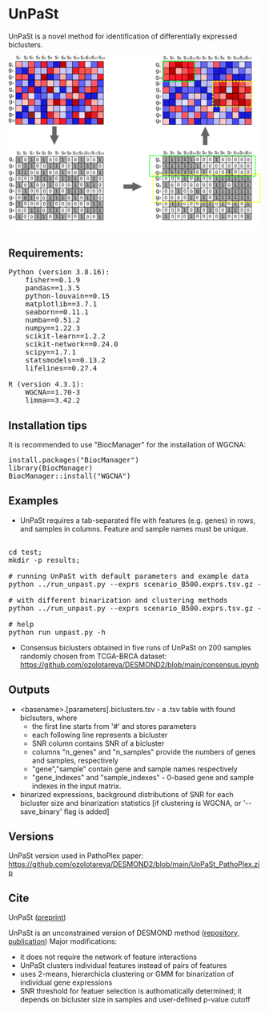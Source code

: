 # UnPaSt

UnPaSt is a novel method for identification of differentially expressed biclusters.

![alt text](./poster/DESMOND2_steps2.png)


## Requirements:
<pre>
Python (version 3.8.16):
    fisher==0.1.9
    pandas==1.3.5
    python-louvain==0.15
    matplotlib==3.7.1
    seaborn==0.11.1
    numba==0.51.2
    numpy==1.22.3
    scikit-learn==1.2.2
    scikit-network==0.24.0
    scipy==1.7.1
    statsmodels==0.13.2
    lifelines==0.27.4

R (version 4.3.1):
    WGCNA==1.70-3
    limma==3.42.2
</pre>

## Installation tips

It is recommended to use "BiocManager" for the installation of WGCNA:
<pre>
install.packages("BiocManager")
library(BiocManager)
BiocManager::install("WGCNA")
</pre>

## Examples
* UnPaSt requires a tab-separated file with features (e.g. genes) in rows, and samples in columns. Feature and sample names must be unique. 

<pre>

cd test;
mkdir -p results;

# running UnPaSt with default parameters and example data
python ../run_unpast.py --exprs scenario_B500.exprs.tsv.gz --basename results/scenario_B500

# with different binarization and clustering methods
python ../run_unpast.py --exprs scenario_B500.exprs.tsv.gz --basename results/scenario_B500 --binarization ward --clustering Louvain

# help
python run_unpast.py -h
</pre>

* Consensus biclusters obtained in five runs of UnPaSt on 200 samples randomly chosen from TCGA-BRCA dataset: https://github.com/ozolotareva/DESMOND2/blob/main/consensus.ipynb

## Outputs
* \<basename\>.[parameters].biclusters.tsv - a .tsv table with found biclsuters, where 
    - the first line starts from '#' and stores parameters
    - each following line represents a bicluster
    - SNR column contains SNR of a bicluster 
    - columns "n_genes" and "n_samples" provide the numbers of genes and samples, respectively 
    - "gene","sample" contain gene and sample names respectively
    - "gene_indexes" and  "sample_indexes" - 0-based gene and sample indexes in the input matrix.
* binarized expressions, background distributions of SNR for each bicluster size and binarization statistics [if clustering is WGCNA,  or  '--save_binary' flag is added]

## Versions
UnPaSt version used in PathoPlex paper: https://github.com/ozolotareva/DESMOND2/blob/main/UnPaSt_PathoPlex.zip 

## Cite 
UnPaSt ([preprint](https://arxiv.org/abs/2408.00200))

UnPaSt is an unconstrained version of DESMOND method ([repository](https://github.com/ozolotareva/DESMOND), [publication](https://academic.oup.com/bioinformatics/article/37/12/1691/6039116?login=true))
Major modifications:
 * it does not require the network of feature interactions 
 * UnPaSt clusters individual features instead of pairs of features
 * uses 2-means, hierarchicla clustering or GMM for binarization of individual gene expressions
 * SNR threshold for featuer selection is authomatically determined; it depends on bicluster size in samples and user-defined p-value cutoff
 
